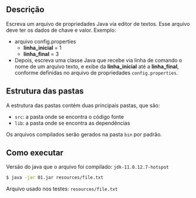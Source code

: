 ## Descrição

Escreva um arquivo de propriedades Java via editor de textos. Esse arquivo deve ter os dados de chave e valor. Exemplo:

- arquivo config.properties
  - **linha_inicial** = 1
  - **linha_final** = 3
- Depois, escreva uma classe Java que recebe via linha de comando o nome de um arquivo texto, e exibe da **linha_inicial** até a **linha_final**, conforme definidas no arquivo de propriedades `config.properties`.

## Estrutura das pastas

A estrutura das pastas contém duas principais pastas, que são:

- `src`: a pasta onde se encontra o código fonte
- `lib`: a pasta onde se encontra as dependências

Os arquivos compilados serão gerados na pasta `bin` por padrão.

## Como executar

Versão do java que o arquivo foi compilado: `jdk-11.0.12.7-hotspot`

```bash
$ java -jar 01.jar resources/file.txt
```

Arquivo usado nos testes: `resources/file.txt`
